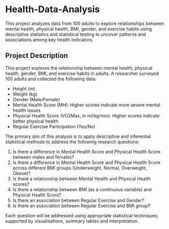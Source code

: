# Health-Data-Analysis
This project analyzes data from 100 adults to explore relationships between mental health, physical health, BMI, gender, and exercise habits using descriptive statistics and statistical testing to uncover patterns and associations among key health indicators.

## Project Description

This project explores the relationship between mental health, physical health, gender, BMI, and exercise habits in adults. A researcher surveyed 100 adults and collected the following data:
- Height (m)
- Weight (kg)
- Gender (Male/Female)
- Mental Health Score (MH): Higher scores indicate more severe mental health issues
- Physical Health Score (VO2Max, in ml/kg/min): Higher scores indicate better physical health
- Regular Exercise Participation (Yes/No)

The primary aim of this analysis is to apply descriptive and inferential statistical methods to address the following research questions:

1. Is there a difference in Mental Health Score and Physical Health Score between males and females?
2. Is there a difference in Mental Health Score and Physical Health Score across different BMI groups (Underweight, Normal, Overweight, Obese)?
3. Is there a relationship between Mental Health and Physical Health scores?
4. Is there a relationship between BMI (as a continuous variable) and Physical Health Score?
5. Is there an association between Regular Exercise and Gender?
6. Is there an association between Regular Exercise and BMI group?

Each question will be addressed using appropriate statistical techniques, supported by visualisations, summary tables  and interpretation.


